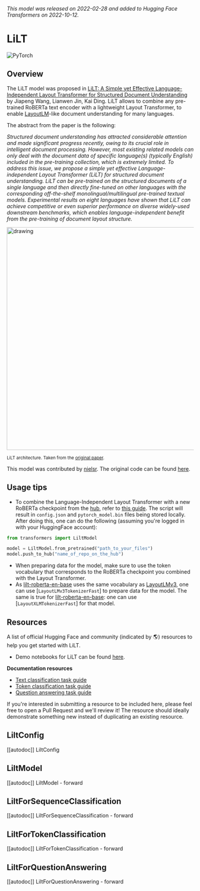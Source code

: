 <!--Copyright 2022 The HuggingFace Team. All rights reserved.

Licensed under the Apache License, Version 2.0 (the "License"); you may not use this file except in compliance with
the License. You may obtain a copy of the License at

http://www.apache.org/licenses/LICENSE-2.0

Unless required by applicable law or agreed to in writing, software distributed under the License is distributed on
an "AS IS" BASIS, WITHOUT WARRANTIES OR CONDITIONS OF ANY KIND, either express or implied. See the License for the
specific language governing permissions and limitations under the License.

⚠️ Note that this file is in Markdown but contain specific syntax for our doc-builder (similar to MDX) that may not be
rendered properly in your Markdown viewer.

-->
*This model was released on 2022-02-28 and added to Hugging Face Transformers on 2022-10-12.*

# LiLT

<div class="flex flex-wrap space-x-1">
<img alt="PyTorch" src="https://img.shields.io/badge/PyTorch-DE3412?style=flat&logo=pytorch&logoColor=white">
</div>

## Overview

The LiLT model was proposed in [LiLT: A Simple yet Effective Language-Independent Layout Transformer for Structured Document Understanding](https://huggingface.co/papers/2202.13669) by Jiapeng Wang, Lianwen Jin, Kai Ding.
LiLT allows to combine any pre-trained RoBERTa text encoder with a lightweight Layout Transformer, to enable [LayoutLM](layoutlm)-like document understanding for many
languages.

The abstract from the paper is the following:

*Structured document understanding has attracted considerable attention and made significant progress recently, owing to its crucial role in intelligent document processing. However, most existing related models can only deal with the document data of specific language(s) (typically English) included in the pre-training collection, which is extremely limited. To address this issue, we propose a simple yet effective Language-independent Layout Transformer (LiLT) for structured document understanding. LiLT can be pre-trained on the structured documents of a single language and then directly fine-tuned on other languages with the corresponding off-the-shelf monolingual/multilingual pre-trained textual models. Experimental results on eight languages have shown that LiLT can achieve competitive or even superior performance on diverse widely-used downstream benchmarks, which enables language-independent benefit from the pre-training of document layout structure.*

<img src="https://huggingface.co/datasets/huggingface/documentation-images/resolve/main/transformers/model_doc/lilt_architecture.jpg"
alt="drawing" width="600"/>

<small> LiLT architecture. Taken from the <a href="https://huggingface.co/papers/2202.13669">original paper</a>. </small>

This model was contributed by [nielsr](https://huggingface.co/nielsr).
The original code can be found [here](https://github.com/jpwang/lilt).

## Usage tips

- To combine the Language-Independent Layout Transformer with a new RoBERTa checkpoint from the [hub](https://huggingface.co/models?search=roberta), refer to [this guide](https://github.com/jpWang/LiLT#or-generate-your-own-checkpoint-optional).
The script will result in `config.json` and `pytorch_model.bin` files being stored locally. After doing this, one can do the following (assuming you're logged in with your HuggingFace account):

```python
from transformers import LiltModel

model = LiltModel.from_pretrained("path_to_your_files")
model.push_to_hub("name_of_repo_on_the_hub")
```

- When preparing data for the model, make sure to use the token vocabulary that corresponds to the RoBERTa checkpoint you combined with the Layout Transformer.
- As [lilt-roberta-en-base](https://huggingface.co/SCUT-DLVCLab/lilt-roberta-en-base) uses the same vocabulary as [LayoutLMv3](layoutlmv3), one can use [`LayoutLMv3TokenizerFast`] to prepare data for the model.
The same is true for [lilt-roberta-en-base](https://huggingface.co/SCUT-DLVCLab/lilt-infoxlm-base): one can use [`LayoutXLMTokenizerFast`] for that model.

## Resources

A list of official Hugging Face and community (indicated by 🌎) resources to help you get started with LiLT.

- Demo notebooks for LiLT can be found [here](https://github.com/NielsRogge/Transformers-Tutorials/tree/master/LiLT).

**Documentation resources**
- [Text classification task guide](../tasks/sequence_classification)
- [Token classification task guide](../tasks/token_classification)
- [Question answering task guide](../tasks/question_answering)

If you're interested in submitting a resource to be included here, please feel free to open a Pull Request and we'll review it! The resource should ideally demonstrate something new instead of duplicating an existing resource.

## LiltConfig

[[autodoc]] LiltConfig

## LiltModel

[[autodoc]] LiltModel
    - forward

## LiltForSequenceClassification

[[autodoc]] LiltForSequenceClassification
    - forward

## LiltForTokenClassification

[[autodoc]] LiltForTokenClassification
    - forward

## LiltForQuestionAnswering

[[autodoc]] LiltForQuestionAnswering
    - forward
